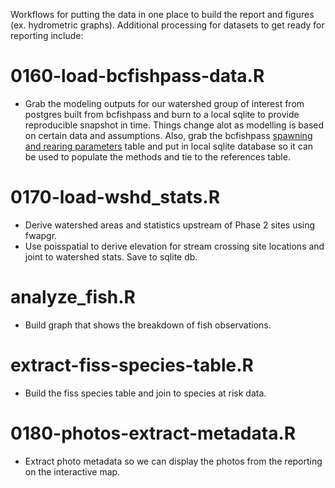 Workflows for putting the data in one place to build the report and figures (ex. hydrometric graphs).  Additional processing for datasets to get ready for reporting include:


# 0160-load-bcfishpass-data.R
  *  Grab the modeling outputs for our watershed group of interest from postgres built from bcfishpass and burn to a local sqlite to provide reproducible snapshot in time. Things change alot as modelling is based on certain data and assumptions.  Also, grab the bcfishpass [spawning and rearing parameters](https://github.com/smnorris/bcfishpass/tree/main/02_model) table and put in local sqlite database so it can be used to populate the methods and tie to the references table.

  
# 0170-load-wshd_stats.R

  * Derive watershed areas and statistics upstream of Phase 2 sites using fwapgr.
  * Use poisspatial to derive elevation for stream crossing site locations and joint to watershed stats. Save to sqlite db.
  

# analyze_fish.R  
  * Build graph that shows the breakdown of fish observations.



# extract-fiss-species-table.R
  * Build the fiss species table and join to species at risk data.


# 0180-photos-extract-metadata.R
  * Extract photo metadata so we can display the photos from the reporting on the interactive map.
